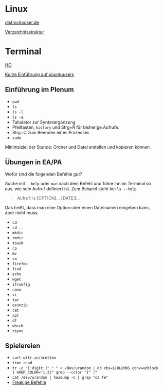 # Linux
[distrochooser.de](https://distrochooser.de/?l=1)

[Verzeichnisstruktur](https://wiki.ubuntuusers.de/Verzeichnisstruktur/)

# Terminal
[HO](http://www.321tux.de/wp-content/uploads/2010/03/shell-uebersicht.pdf)

[Kurze Einführung auf ubuntuusers](https://wiki.ubuntuusers.de/Shell/Einf%C3%BChrung/)

## Einführung im Plenum
* `pwd`
* `ls`
* `ls -l`
* `ls -a`
* Tabulator zur Syntaxergänzung
* Pfeiltasten, `history` und Strg+R für bisherige Aufrufe.
* Strg+C zum Beenden eines Prozesses
* `sudo`

Minimalziel der Stunde: Ordner und Datei erstellen und kopieren können.

## Übungen in EA/PA
Wofür sind die folgenden Befehle gut?

Suche mit `--help` oder `man` nach dem Befehl und führe ihn im Terminal so aus, wie sein Aufruf definiert ist. Zum Beispiel steht bei `ls --help`

> Aufruf: ls [OPTION]... [DATEI]...

Das heißt, dass man eine Option oder einen Dateinamen eingeben kann, aber nicht muss.

* `cd`
* `cd ..`
* `mkdir`
* `rmdir`
* `touch`
* `cp`
* `mv`
* `rm`
* `firefox`
* `find`
* `echo`
* `wget`
* `ifconfig`
* `nano`
* `vi`
* `tar`
* `geunzip`
* `cat`
* `apt`
* `df`
* `which`
* `rsync`

## Spielereien
* `curl wttr.in/bretten`
* `time read`
* `tr -c "[:digit:]" " " < /dev/urandom | dd cbs=$COLUMNS conv=unblock | GREP_COLOR="1;32" grep --color "[^ ]"`
* `cat /dev/urandom | hexdump -C | grep "ca fe"`
* [Freakige Befehle](https://www.commandlinefu.com/commands/browse/sort-by-votes)
